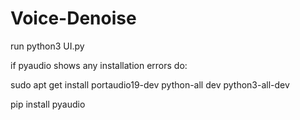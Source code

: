 # Voice-Denoise

run python3 UI.py

if pyaudio shows any installation errors do:

sudo apt get install portaudio19-dev python-all dev python3-all-dev


pip install pyaudio
